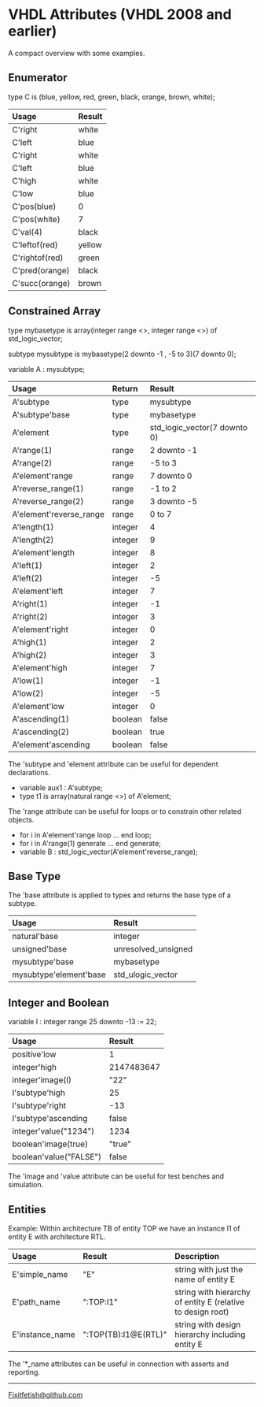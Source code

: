 # VHDL Attributes (VHDL 2008 and earlier)

A compact overview with some examples.

## Enumerator
type C is (blue, yellow, red, green, black, orange, brown, white);

| Usage          | Result |
|:---------------|:-------|
| C'right        | white  |
| C'left         | blue   |
| C'right        | white  |
| C'left         | blue   |
| C'high         | white  |
| C'low          | blue   |
| C'pos(blue)    | 0      |
| C'pos(white)   | 7      |
| C'val(4)       | black  |
| C'leftof(red)  | yellow |
| C'rightof(red) | green  |
| C'pred(orange) | black  |
| C'succ(orange) | brown  |

## Constrained Array
type mybasetype is array(integer range <>, integer range <>) of std_logic_vector;

subtype mysubtype is mybasetype(2 downto -1 , -5 to 3)(7 downto 0);

variable A : mysubtype;

| Usage                   | Return  | Result                      |
|:------------------------|:--------|:----------------------------|
| A'subtype               | type    | mysubtype                   |
| A'subtype'base          | type    | mybasetype                  |
| A'element               | type    | std_logic_vector(7 downto 0)|
| A'range(1)              | range   | 2 downto -1                 |
| A'range(2)              | range   | -5 to 3                     |
| A'element'range         | range   | 7 downto 0                  |
| A'reverse_range(1)      | range   | -1 to 2                     |
| A'reverse_range(2)      | range   | 3 downto -5                 |
| A'element'reverse_range | range   | 0 to 7                      |
| A'length(1)             | integer | 4                           |
| A'length(2)             | integer | 9                           |
| A'element'length        | integer | 8                           |
| A'left(1)               | integer | 2                           |
| A'left(2)               | integer | -5                          |
| A'element'left          | integer | 7                           |
| A'right(1)              | integer | -1                          |
| A'right(2)              | integer | 3                           |
| A'element'right         | integer | 0                           |
| A'high(1)               | integer | 2                           |
| A'high(2)               | integer | 3                           |
| A'element'high          | integer | 7                           |
| A'low(1)                | integer | -1                          |
| A'low(2)                | integer | -5                          |
| A'element'low           | integer | 0                           |
| A'ascending(1)          | boolean | false                       |
| A'ascending(2)          | boolean | true                        |
| A'element'ascending     | boolean | false                       |

The 'subtype and 'element attribute can be useful for dependent declarations.
* variable aux1 : A'subtype;
* type t1 is array(natural range <>) of A'element;

The 'range attribute can be useful for loops or to constrain other related objects.
* for i in A'element'range loop ... end loop;
* for i in A'range(1) generate ... end generate;
* variable B : std_logic_vector(A'element'reverse_range);

## Base Type

The 'base attribute is applied to types and returns the base type of a subtype.

| Usage                   | Result                      |
|:------------------------|:----------------------------|
| natural'base            | integer                     |
| unsigned'base           | unresolved_unsigned         |
| mysubtype'base          | mybasetype                  |
| mysubtype'element'base  | std_ulogic_vector           |

## Integer and Boolean

variable I : integer range 25 downto -13 := 22;

| Usage                   | Result                      |
|:------------------------|:----------------------------|
| positive'low            | 1                           |
| integer'high            | 2147483647                  |
| integer'image(I)        | "22"                        |
| I'subtype'high          | 25                          |
| I'subtype'right         | -13                         |
| I'subtype'ascending     | false                       |
| integer'value("1234")   | 1234                        |
| boolean'image(true)     | "true"                      |
| boolean'value("FALSE")  | false                       |

The 'image and 'value attribute can be useful for test benches and simulation.

## Entities

Example: Within architecture TB of entity TOP we have an instance I1 of entity E with architecture RTL. 

| Usage           | Result               | Description                                                 |
|:----------------|:---------------------|:------------------------------------------------------------|
| E'simple_name   | "E"                  | string with just the name of entity E                       |
| E'path_name     | ":TOP:I1"            | string with hierarchy of entity E (relative to design root) |
| E'instance_name | ":TOP(TB):I1@E(RTL)" | string with design hierarchy including entity E             |

The '*_name attributes can be useful in connection with asserts and reporting.

---
Fixitfetish@github.com
